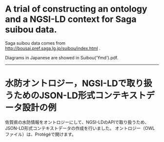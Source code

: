 # A trial of constructing an ontology and a NGSI-LD context for Saga suibou data.
Saga suibou data comes from http://bousai.pref.saga.lg.jp/suibou/index.html .

Diagrams in Japanese are showed in Suibou('Ymd').pdf.


-----

# 水防オントロジー，NGSI-LDで取り扱うためのJSON-LD形式コンテキストデータ設計の例
佐賀県の水防情報をオントロジーにして、NGSI-LDのAPIで取り扱うため、JSON-LD形式コンテキストデータの作成を行いました。
オントロジー（OWLファイル）は、Protégéで開けます。
